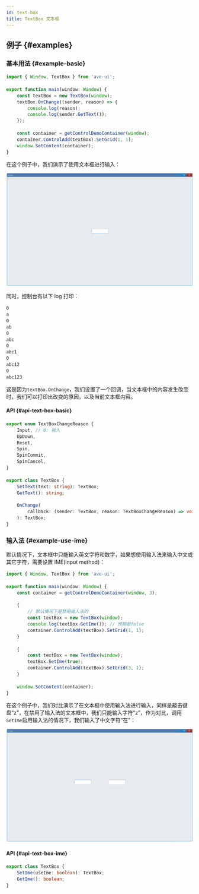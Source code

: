 ```yaml
---
id: text-box
title: TextBox 文本框
---
```


<!-- ## 简介 {#introduction}

TODO：以后添加对文本框的整体介绍。 -->

## 例子 {#examples}

### 基本用法 {#example-basic}

```ts {5}
import { Window, TextBox } from 'ave-ui';

export function main(window: Window) {
    const textBox = new TextBox(window);
    textBox.OnChange((sender, reason) => {
        console.log(reason);
        console.log(sender.GetText());
    });

    const container = getControlDemoContainer(window);
    container.ControlAdd(textBox).SetGrid(1, 1);
    window.SetContent(container);
}
```

在这个例子中，我们演示了使用文本框进行输入：

![text box basic](./assets/text-box-basic.gif)

同时，控制台有以下 log 打印：

```bash
0
a
0
ab
0
abc
0
abc1
0
abc12
0
abc123
```

这是因为`textBox.OnChange`，我们设置了一个回调，当文本框中的内容发生改变时，我们可以打印出改变的原因，以及当前文本框内容。

#### API {#api-text-box-basic}

<!-- // TODO: 添加其它改变原因的例子和文档 -->

```ts
export enum TextBoxChangeReason {
    Input, // 0: 输入
    UpDown,
    Reset,
    Spin,
    SpinCommit,
    SpinCancel,
}

export class TextBox {
    SetText(text: string): TextBox;
    GetText(): string;

    OnChange(
        callback: (sender: TextBox, reason: TextBoxChangeReason) => void,
    ): TextBox;
}
```

### 输入法 {#example-use-ime}

默认情况下，文本框中只能输入英文字符和数字，如果想使用输入法来输入中文或其它字符，需要设置 IME(input method)：

```ts {9,15}
import { Window, TextBox } from 'ave-ui';

export function main(window: Window) {
    const container = getControlDemoContainer(window, 3);

    {
        // 默认情况下是禁用输入法的
        const textBox = new TextBox(window);
        console.log(textBox.GetIme()); // 预期是false
        container.ControlAdd(textBox).SetGrid(1, 1);
    }

    {
        const textBox = new TextBox(window);
        textBox.SetIme(true);
        container.ControlAdd(textBox).SetGrid(3, 1);
    }

    window.SetContent(container);
}
```

在这个例子中，我们对比演示了在文本框中使用输入法进行输入，同样是敲击键盘“z”，在禁用了输入法的文本框中，我们只能输入字符“z”，作为对比，调用`SetIme`启用输入法的情况下，我们输入了中文字符“在”：

![text box ime](./assets/text-box-ime.gif)

#### API {#api-text-box-ime}

```ts
export class TextBox {
    SetIme(useIme: boolean): TextBox;
    GetIme(): boolean;
}
```
